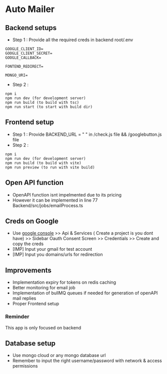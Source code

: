 # Auto Mailer

## Backend setups

- Step 1 : Provide all the required creds in backend root/.env

```
GOOGLE_CLIENT_ID=
GOOGLE_CLIENT_SECRET=
GOOGLE_CALLBACK=

FONTEND_REDIRECT=

MONGO_URI=
```
- Step 2 :
```
npm i
npm run dev (for development server)
npm run build (to build with tsc)
npm run start (to start with build dir)
```

## Frontend setup

- Step 1 : Provide BACKEND_URL = " "  in /check.js file && /googlebutton.js file
- Step 2 : 
```
npm i
npm run dev (for development server)
npm run build (to build with vite)
npm run preview (to run with vite build)
```
## Open API function
- OpenAPI function isnt impelmented due to its pricing  
- However it can be implemented in line 77 Backend/src/jobs/emailProcess.ts
 
## Creds on Google
- Use [google console](https://console.cloud.google.com/) >> Api & Services ( Create a project is you dont have) >> Sidebar Oauth Consent Screen >> Credentials >> Create and copy the creds
- [IMP] Input your gmail for test account
- [IMP] Input you domains/urls for redirection

## Improvements
- Implementation expiry for tokens on redis caching 
- Better monitoring for email job
- Implementation of bullMQ queues if needed for generation of openAPI mail replies
- Proper Frontend setup 

### Reminder
This app is only focused on backend

## Database setup
- Use mongo cloud or any mongo database url
- Remember to input the right username/password with network & access permissions



